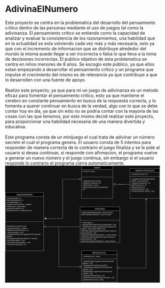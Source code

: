# AdivinaElNumero
Este proyecto se centra en la problematica del desarrollo del pensamiento critico dentro de las personas mediante el uso de juegos tal como la adivinanza. El pensamiento critico se entiende como la capacidad de analizar y evaluar la consistencia de los razonamientos, una habilidad que en la actualidad se esta volviendo cada vez más y más necesaria, esto ya que con el incremento de informacion que se distribuye alrededor del mundo la misma puede llegar a ser incorrecta o falsa lo que lleva a la toma de decisiones incorrectas. El publico objetivo de esta problematica se centra en niños menores de 8 años. Se escogio este público, ya que ellos estan empezando a desarrollar el pensamiento critico y un programa que impulse el crecimiento del mismo es de relevancia ya que contribuye a que lo desarrollen con una fuente de apoyo. <br>
<br>Realizo este proyecto, ya que para mi un juego de adivinanza es un metodo eficaz para fomentar el pensamiento critico, esto ya que mantiene el cerebro en constante pensamiento en busca de la respuesta correcta, y lo fomenta a querer continuar en busca de la verdad, algo con lo que se debe contar hoy en dia, ya que sin esto no se podria contar con la mayoria de las cosas con las que tenemos, por esto mismo decidi realizar este proyecto, para proporcionar una habilidad necesaria de una manera divertida y educativa. <br>
<br>Este programa consta de un minijuego el cual trata de adivinar un número secreto el cual el programa genera. El usuario consta de 5 intentos para responder de manera correcta de lo contrario el juego finaliza y se le pide al usuario si desea continuar, si responde con afirmacion, el programa vuelve a generar un nuevo número y el juego continua, sin embargo si el usuario responde lo contrario el programa cierra automaticamente.<br>
![Diagrama](Diagrama.jpg)
